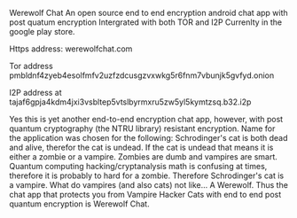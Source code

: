 Werewolf Chat 
An open source end to end encryption android chat app with post quatum encryption
Intergrated with both TOR and I2P
Currenlty in the google play store.

Https address: werewolfchat.com

Tor address pmbldnf4zyeb4esolfmfv2uzfzdcusgzvxwkg5r6fnm7vbunjk5gvfyd.onion

I2P address at tajaf6gpja4kdm4jxi3vsbltep5vtslbyrmxru5zw5yl5kymtzsq.b32.i2p


Yes this is yet another end-to-end encryption chat app, however, with post quantum cryptography (the NTRU library) resistant encryption. 
Name for the application was chosen for the following: Schrodinger's cat is both dead and alive, therefor the cat is undead. 
If the cat is undead that means it is either a zombie or a vampire. 
Zombies are dumb and vampires are smart. 
Quantum computing hacking/cryptanalysis math is confusing at times, therefore it is probably to hard for a zombie. 
Therefore Schrodinger's cat is a vampire. What do vampires (and also cats) not like... 
A Werewolf. 
Thus the chat app that protects you from Vampire Hacker Cats with end to end post quantum encryption is Werewolf Chat.


